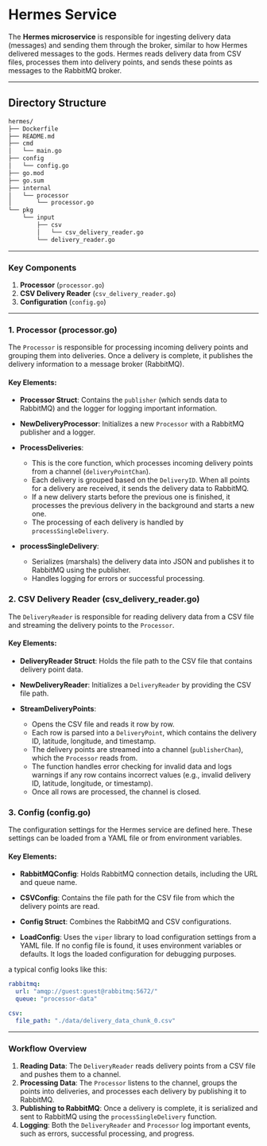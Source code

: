 # Hermes Service

The **Hermes microservice** is responsible for ingesting delivery data (messages) and sending them through the broker, similar to how Hermes delivered messages to the gods.
Hermes reads delivery data from CSV files, processes them into delivery points, and sends these points as messages to the RabbitMQ broker.

---

## Directory Structure

```bash
hermes/
├── Dockerfile
├── README.md
├── cmd
│   └── main.go
├── config
│   └── config.go
├── go.mod
├── go.sum
├── internal
│   └── processor
│       └── processor.go
└── pkg
    └── input
        ├── csv
        │   └── csv_delivery_reader.go
        └── delivery_reader.go
```

---

### **Key Components**

1. **Processor** (`processor.go`)
2. **CSV Delivery Reader** (`csv_delivery_reader.go`)
3. **Configuration** (`config.go`)

---

### **1. Processor (processor.go)**

The `Processor` is responsible for processing incoming delivery points and grouping them into deliveries. Once a delivery is complete, it publishes the delivery information to a message broker (RabbitMQ).

#### Key Elements:
- **Processor Struct**: Contains the `publisher` (which sends data to RabbitMQ) and the logger for logging important information.

- **NewDeliveryProcessor**: Initializes a new `Processor` with a RabbitMQ publisher and a logger.

- **ProcessDeliveries**:
    - This is the core function, which processes incoming delivery points from a channel (`deliveryPointChan`).
    - Each delivery is grouped based on the `DeliveryID`. When all points for a delivery are received, it sends the delivery data to RabbitMQ.
    - If a new delivery starts before the previous one is finished, it processes the previous delivery in the background and starts a new one.
    - The processing of each delivery is handled by `processSingleDelivery`.

- **processSingleDelivery**:
    - Serializes (marshals) the delivery data into JSON and publishes it to RabbitMQ using the publisher.
    - Handles logging for errors or successful processing.

### **2. CSV Delivery Reader (csv_delivery_reader.go)**

The `DeliveryReader` is responsible for reading delivery data from a CSV file and streaming the delivery points to the `Processor`.

#### Key Elements:
- **DeliveryReader Struct**: Holds the file path to the CSV file that contains delivery point data.

- **NewDeliveryReader**: Initializes a `DeliveryReader` by providing the CSV file path.

- **StreamDeliveryPoints**:
    - Opens the CSV file and reads it row by row.
    - Each row is parsed into a `DeliveryPoint`, which contains the delivery ID, latitude, longitude, and timestamp.
    - The delivery points are streamed into a channel (`publisherChan`), which the `Processor` reads from.
    - The function handles error checking for invalid data and logs warnings if any row contains incorrect values (e.g., invalid delivery ID, latitude, longitude, or timestamp).
    - Once all rows are processed, the channel is closed.

### **3. Config (config.go)**

The configuration settings for the Hermes service are defined here. These settings can be loaded from a YAML file or from environment variables.

#### Key Elements:
- **RabbitMQConfig**: Holds RabbitMQ connection details, including the URL and queue name.

- **CSVConfig**: Contains the file path for the CSV file from which the delivery points are read.

- **Config Struct**: Combines the RabbitMQ and CSV configurations.

- **LoadConfig**: Uses the `viper` library to load configuration settings from a YAML file. If no config file is found, it uses environment variables or defaults. It logs the loaded configuration for debugging purposes.

a typical config looks like this:
```yaml
rabbitmq:
  url: "amqp://guest:guest@rabbitmq:5672/"
  queue: "processor-data"

csv:
  file_path: "./data/delivery_data_chunk_0.csv"
```
---

### **Workflow Overview**

1. **Reading Data**: The `DeliveryReader` reads delivery points from a CSV file and pushes them to a channel.
2. **Processing Data**: The `Processor` listens to the channel, groups the points into deliveries, and processes each delivery by publishing it to RabbitMQ.
3. **Publishing to RabbitMQ**: Once a delivery is complete, it is serialized and sent to RabbitMQ using the `processSingleDelivery` function.
4. **Logging**: Both the `DeliveryReader` and `Processor` log important events, such as errors, successful processing, and progress.